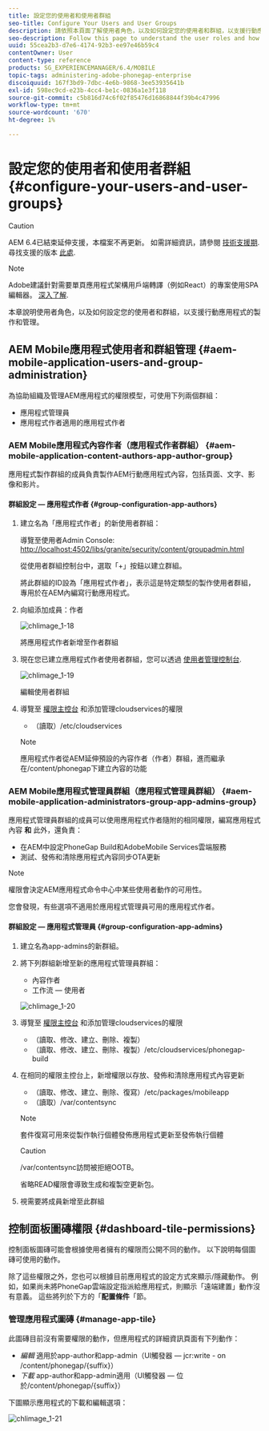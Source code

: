 ```yaml
---
title: 設定您的使用者和使用者群組
seo-title: Configure Your Users and User Groups
description: 請依照本頁面了解使用者角色，以及如何設定您的使用者和群組，以支援行動應用程式的製作和管理。
seo-description: Follow this page to understand the user roles and how to configure your users and groups to support the authoring and mangement of your mobile apps.
uuid: 55cea2b3-d7e6-4174-92b3-ee97e46b59c4
contentOwner: User
content-type: reference
products: SG_EXPERIENCEMANAGER/6.4/MOBILE
topic-tags: administering-adobe-phonegap-enterprise
discoiquuid: 167f3bd9-7dbc-4e6b-9868-3ee53935641b
exl-id: 598ec9cd-e23b-4cc4-be1c-0836a1e3f118
source-git-commit: c5b816d74c6f02f85476d16868844f39b4c47996
workflow-type: tm+mt
source-wordcount: '670'
ht-degree: 1%

---
```


# 設定您的使用者和使用者群組 {#configure-your-users-and-user-groups}

>[!CAUTION]
>
>AEM 6.4已結束延伸支援，本檔案不再更新。 如需詳細資訊，請參閱 [技術支援期](https://helpx.adobe.com//tw/support/programs/eol-matrix.html). 尋找支援的版本 [此處](https://experienceleague.adobe.com/docs/).

>[!NOTE]
>
>Adobe建議針對需要單頁應用程式架構用戶端轉譯（例如React）的專案使用SPA編輯器。 [深入了解](/help/sites-developing/spa-overview.md).

本章說明使用者角色，以及如何設定您的使用者和群組，以支援行動應用程式的製作和管理。

## AEM Mobile應用程式使用者和群組管理 {#aem-mobile-application-users-and-group-administration}

為協助組織及管理AEM應用程式的權限模型，可使用下列兩個群組：

* 應用程式管理員
* 應用程式作者適用的應用程式作者

### AEM Mobile應用程式內容作者（應用程式作者群組） {#aem-mobile-application-content-authors-app-author-group}

應用程式製作群組的成員負責製作AEM行動應用程式內容，包括頁面、文字、影像和影片。

#### 群組設定 — 應用程式作者 {#group-configuration-app-authors}

1. 建立名為「應用程式作者」的新使用者群組：

   導覽至使用者Admin Console: [http://localhost:4502/libs/granite/security/content/groupadmin.html](http://localhost:4502/libs/granite/security/content/groupadmin.html)

   從使用者群組控制台中，選取「+」按鈕以建立群組。

   將此群組的ID設為「應用程式作者」，表示這是特定類型的製作使用者群組，專用於在AEM內編寫行動應用程式。

1. 向組添加成員：作者

   ![chlimage_1-18](assets/chlimage_1-18.png)

   將應用程式作者新增至作者群組

1. 現在您已建立應用程式作者使用者群組，您可以透過 [使用者管理控制台](http://localhost:4502/libs/granite/security/content/useradmin.md).

   ![chlimage_1-19](assets/chlimage_1-19.png)

   編輯使用者群組

1. 導覽至 [權限主控台](http://localhost:4502/useradmin) 和添加管理cloudservices的權限

   * （讀取）/etc/cloudservices
   >[!NOTE]
   >
   >應用程式作者從AEM延伸預設的內容作者（作者）群組，進而繼承在/content/phonegap下建立內容的功能

### AEM Mobile應用程式管理員群組（應用程式管理員群組） {#aem-mobile-application-administrators-group-app-admins-group}

應用程式管理員群組的成員可以使用應用程式作者隨附的相同權限，編寫應用程式內容 **和** 此外，還負責：

* 在AEM中設定PhoneGap Build和AdobeMobile Services雲端服務
* 測試、發佈和清除應用程式內容同步OTA更新

>[!NOTE]
>
>權限會決定AEM應用程式命令中心中某些使用者動作的可用性。
>
>您會發現，有些選項不適用於應用程式管理員可用的應用程式作者。

#### 群組設定 — 應用程式管理員 {#group-configuration-app-admins}

1. 建立名為app-admins的新群組。
1. 將下列群組新增至新的應用程式管理員群組：

   * 內容作者
   * 工作流 — 使用者

   ![chlimage_1-20](assets/chlimage_1-20.png)

1. 導覽至 [權限主控台](http://localhost:4502/useradmin) 和添加管理cloudservices的權限

   * （讀取、修改、建立、刪除、複製）
   * （讀取、修改、建立、刪除、複製）/etc/cloudservices/phonegap-build

1. 在相同的權限主控台上，新增權限以存放、發佈和清除應用程式內容更新

   * （讀取、修改、建立、刪除、復寫）/etc/packages/mobileapp
   * （讀取）/var/contentsync

   >[!NOTE]
   >
   >套件復寫可用來從製作執行個體發佈應用程式更新至發佈執行個體

   >[!CAUTION]
   >
   >/var/contentsync訪問被拒絕OOTB。
   >
   >省略READ權限會導致生成和複製空更新包。

1. 視需要將成員新增至此群組

## 控制面板圖磚權限 {#dashboard-tile-permissions}

控制面板圖磚可能會根據使用者擁有的權限而公開不同的動作。 以下說明每個圖磚可使用的動作。

除了這些權限之外，您也可以根據目前應用程式的設定方式來顯示/隱藏動作。 例如，如果尚未將PhoneGap雲端設定指派給應用程式，則顯示「遠端建置」動作沒有意義。 這些將列於下方的「**配置條件**「節。

### 管理應用程式圖磚 {#manage-app-tile}

此圖磚目前沒有需要權限的動作，但應用程式的詳細資訊頁面有下列動作：

* *編輯* 適用於app-author和app-admin（UI觸發器 — jcr:write - on /content/phonegap/{suffix}）
* *下載* app-author和app-admin適用（UI觸發器 — 位於/content/phonegap/{suffix}）

下圖顯示應用程式的下載和編輯選項：

![chlimage_1-21](assets/chlimage_1-21.png)
